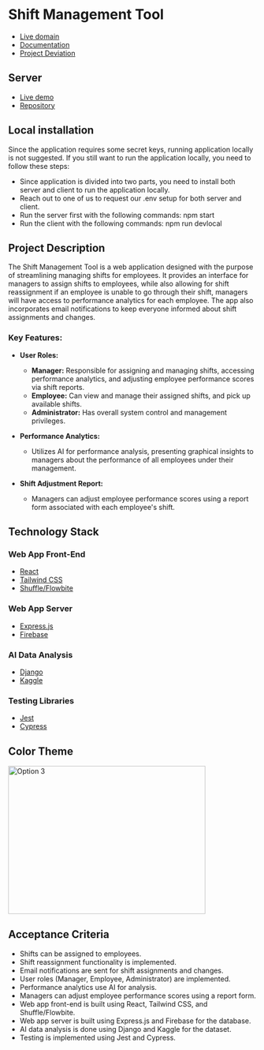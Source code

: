 # Shift Management Tool

- [Live domain](https://shift-management-tool.vercel.app)
- [Documentation](./artifacts/Project%20Technical%20Document.pdf)
- [Project Deviation](./artifacts/Project%20Deviation.pdf)

## Server

- [Live demo](https://calm-pear-crab-fez.cyclic.app/)
- [Repository](https://github.com/LinhNguyenLe2109/ShiftManagementServer)

## Local installation
Since the application requires some secret keys, running application locally is not suggested. If you still want to run the application locally, you need to follow these steps:
- Since application is divided into two parts, you need to install both server and client to run the application locally.
- Reach out to one of us to request our .env setup for both server and client.
- Run the server first with the following commands: npm start
- Run the client with the following commands: npm run devlocal

## Project Description

The Shift Management Tool is a web application designed with the purpose of streamlining managing shifts for employees. It provides an interface for managers to assign shifts to employees, while also allowing for shift reassignment if an employee is unable to go through their shift, managers will have access to performance analytics for each employee. The app also incorporates email notifications to keep everyone informed about shift assignments and changes.

### Key Features:

- **User Roles:**

  - **Manager:** Responsible for assigning and managing shifts, accessing performance analytics, and adjusting employee performance scores via shift reports.
  - **Employee:** Can view and manage their assigned shifts, and pick up available shifts.
  - **Administrator:** Has overall system control and management privileges.

- **Performance Analytics:**

  - Utilizes AI for performance analysis, presenting graphical insights to managers about the performance of all employees under their management.

- **Shift Adjustment Report:**
  - Managers can adjust employee performance scores using a report form associated with each employee's shift.

## Technology Stack

### Web App Front-End

- [React](https://reactjs.org/)
- [Tailwind CSS](https://tailwindcss.com/)
- [Shuffle/Flowbite](https://flowbite.com)

### Web App Server

- [Express.js](https://expressjs.com/)
- [Firebase](https://firebase.google.com/)

### AI Data Analysis

- [Django](https://www.djangoproject.com/)
- [Kaggle](https://www.kaggle.com/)

### Testing Libraries

- [Jest](https://jestjs.io/)
- [Cypress](https://www.cypress.io/)

## Color Theme

<a ref="https://coolors.co/visualizer/1a1a1d-4e4e50-6f2232-950740-c3073f"><img src="https://github.com/leoschwartz/ShiftManagementTool/assets/74940884/458f0248-c5b2-4399-a5d1-d8db1f06a191" alt="Option 3" width="400" height="300"></a>

## Acceptance Criteria

- Shifts can be assigned to employees.
- Shift reassignment functionality is implemented.
- Email notifications are sent for shift assignments and changes.
- User roles (Manager, Employee, Administrator) are implemented.
- Performance analytics use AI for analysis.
- Managers can adjust employee performance scores using a report form.
- Web app front-end is built using React, Tailwind CSS, and Shuffle/Flowbite.
- Web app server is built using Express.js and Firebase for the database.
- AI data analysis is done using Django and Kaggle for the dataset.
- Testing is implemented using Jest and Cypress.
